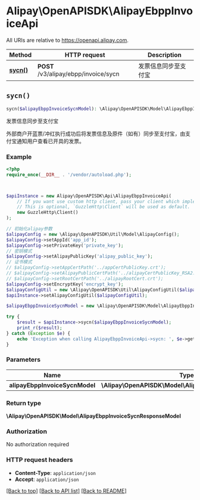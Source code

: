 # Alipay\OpenAPISDK\AlipayEbppInvoiceApi

All URIs are relative to https://openapi.alipay.com.

Method | HTTP request | Description
------------- | ------------- | -------------
[**sycn()**](AlipayEbppInvoiceApi.md#sycn) | **POST** /v3/alipay/ebpp/invoice/sycn | 发票信息同步至支付宝


## `sycn()`

```php
sycn($alipayEbppInvoiceSycnModel): \Alipay\OpenAPISDK\Model\AlipayEbppInvoiceSycnResponseModel
```

发票信息同步至支付宝

外部商户开蓝票/冲红执行成功后将发票信息及原件（如有）同步至支付宝，由支付宝通知用户查看已开具的发票。

### Example

```php
<?php
require_once(__DIR__ . '/vendor/autoload.php');



$apiInstance = new Alipay\OpenAPISDK\Api\AlipayEbppInvoiceApi(
    // If you want use custom http client, pass your client which implements `GuzzleHttp\ClientInterface`.
    // This is optional, `GuzzleHttp\Client` will be used as default.
    new GuzzleHttp\Client()
);

// 初始化alipay参数
$alipayConfig = new \Alipay\OpenAPISDK\Util\Model\AlipayConfig();
$alipayConfig->setAppId('app_id');
$alipayConfig->setPrivateKey('private_key');
// 密钥模式
$alipayConfig->setAlipayPublicKey('alipay_public_key');
// 证书模式
// $alipayConfig->setAppCertPath('../appCertPublicKey.crt');
// $alipayConfig->setAlipayPublicCertPath('../alipayCertPublicKey_RSA2.crt');
// $alipayConfig->setRootCertPath('../alipayRootCert.crt');
$alipayConfig->setEncryptKey('encrypt_key');
$alipayConfigUtil = new \Alipay\OpenAPISDK\Util\AlipayConfigUtil($alipayConfig);
$apiInstance->setAlipayConfigUtil($alipayConfigUtil);

$alipayEbppInvoiceSycnModel = new \Alipay\OpenAPISDK\Model\AlipayEbppInvoiceSycnModel(); // \Alipay\OpenAPISDK\Model\AlipayEbppInvoiceSycnModel

try {
    $result = $apiInstance->sycn($alipayEbppInvoiceSycnModel);
    print_r($result);
} catch (Exception $e) {
    echo 'Exception when calling AlipayEbppInvoiceApi->sycn: ', $e->getMessage(), PHP_EOL;
}
```

### Parameters

Name | Type | Description  | Notes
------------- | ------------- | ------------- | -------------
 **alipayEbppInvoiceSycnModel** | **\Alipay\OpenAPISDK\Model\AlipayEbppInvoiceSycnModel**|  | [optional]

### Return type

**\Alipay\OpenAPISDK\Model\AlipayEbppInvoiceSycnResponseModel**

### Authorization

No authorization required

### HTTP request headers

- **Content-Type**: `application/json`
- **Accept**: `application/json`

[[Back to top]](#) [[Back to API list]](../../README.md#api-endpoints)
[[Back to README]](../../README.md)
